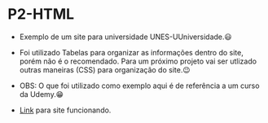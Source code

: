 # P2-HTML

 - Exemplo de um site para universidade UNES-UUniversidade.:smiley:

 - Foi utilizado Tabelas para organizar as informações dentro do site, porém não é o recomendado. Para um próximo projeto vai ser utlizado outras maneiras (CSS) para organização do site.:wink:

 - OBS: O que foi utilizado como exemplo aqui é de referência a um curso da Udemy.:grin:

 - <a href="https://raulrsoares.github.io/P2-HTML/" target="_blank" rel="noreferrer">Link</a> para site funcionando.

